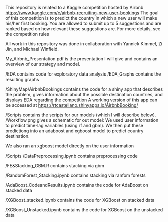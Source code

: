 This repository is related to a Kaggle competition hosted by Airbnb https://www.kaggle.com/c/airbnb-recruiting-new-user-bookings
The goal of this competition is to predict the country in which a new user will make his/her first booking. You are allowed
to submit up to 5 suggestions and are ranked based on how relevant these suggestions are. For more details, see the competition
rules

All work in this repository was done in collaboration with Yannick Kimmel, Zi Jin, and Michael Winfield.

My_Airbnb_Presentation.pdf is the presentation I will give and contains an overview of our strategy and model.

/EDA contains code for exploratory data analysis
/EDA_Graphs contains the resulting graphs

/ShinyMap/AirbnbBookings contains the code for a shiny app that describes the problem, gives information about the possible
destination countries, and displays EDA regarding the competition
A working version of this app can be accessed at https://rtcastellano.shinyapps.io/AirbnbBooking/

/Scripts contains the scripts for our models (which I will describe below).
/Workflow.png gives a schematic for out model:
  We used user information to predict time-lag variables (using rf and gbm). We then put these predictiong into an adaboost and
  xgboost model to predict country destination.
  
  We also ran an xgboost model directly on the user information
  
/Scripts
  /DataPreprocessing.ipynb contains preprocessing code
  
  /FE&Stacking_GBM.R contains stacking via gbm
  
  /RandomForest_Stacking.ipynb contains stacking via ranfom forests

  /AdaBoost_CodeandResults.ipynb contains the code for AdaBoost on stacked data
  
  /XGBoost_stacked.ipynb contains the code for XGBoost on stacked data
  
  /XGBoost_Unstacked.ipynb contains the code for XGBoost on the unstacked data
  
  

